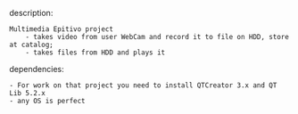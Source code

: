 description:

    Multimedia Epitivo project
        - takes video from user WebCam and record it to file on HDD, store at catalog;
        - takes files from HDD and plays it

dependencies:

    - For work on that project you need to install QTCreator 3.x and QT Lib 5.2.x
    - any OS is perfect
